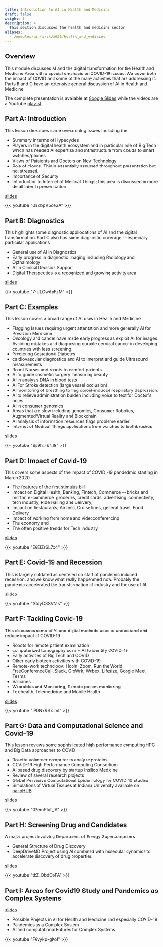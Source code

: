 ```yaml
---
title: Introduction to AI in Health and Medicine
draft: false
weight: 6
description: >
  This section discusses the health and medicine sector 
aliases:
  - /modules/ai-first/2021/health_and_medicine
---
```


## Overview

This module discusses AI and the digital transformation for the Health and Medicine Area with a special emphasis on COVID-19 issues. We cover both the impact of COVID and some of the many activities that are addressing it.   Parts B and C have an extensive general discussion of AI in Health and Medicine

The complete presentation is available at [Google Slides](https://docs.google.com/presentation/d/1ONxy6Fu-pGZII235mfMRGAubPun5hO3bEovyETU88p8/edit?usp=sharing) while the videos are a YouTube [playlist](https://www.youtube.com/playlist?list=PLy0VLh_GFyz8MoWDLMjS-v0-OWhA--lBp)



## Part A: Introduction
This lesson describes some overarching issues including the

* Summary in terms of Hypecycles
* Players in the digital health ecosystem and in particular role of Big Tech which has needed AI expertise and infrastructure from clouds to smart watches/phones
* Views of Pataients and Doctors on New Technology
* Role of clouds. This is essentially assumed throughout presentation but not stressed.
* Importance of Security
* Introduction to Internet of Medical Things; this area is discussed in more detail later in preserntation

[slides](https://drive.google.com/file/d/18gsYv9yE2SPs_cuxQEInoSnLlSc_vEAZ/view?usp=sharing)

{{< youtube "08ZbpK5oe3A" >}}

## Part B: Diagnostics

This highlights some diagnostic appliocations of AI and the digital transformation. Part C also has some diagnostic coverage -- especially particular applications

* General use of AI in Diagnostics
* Early progress in diagnostic imaging including Radiology and Opthalmology
* AI In Clinical Decision Support
* Digital Therapeutics is a recognized and growing activity area

[slides](https://drive.google.com/file/d/1-n4kVEL1dkQfB7esEo6PNo6kLs64jBH1/view?usp=sharing)

{{< youtube "7-ULGwApFzM" >}}

## Part C: Examples

This lesson covers a broad range of AI uses in Health and Medicine

* Flagging Issues requirng urgent attentation and more generally AI for Precision Merdicine
* Oncology and cancer have made early progress as exploit AI for images. Avoiding mistakes and diagnosing curable cervical cancer in developing countries with less screening.
* Predicting Gestational Diabetes
* cardiovascular diagnostics and AI to interpret and guide Ultrasound measurements
* Robot Nurses and robots to comfort patients
* AI to guide cosmetic surgery measuring beauty
* AI in analysis DNA in blood tests
* AI For Stroke detection (large vessel occlusion)
* AI monitoring of breathing to flag opioid-induced respiratory depression.
* AI to relieve administration burden including voice to text for Doctor's notes
* AI in consumer genomics
* Areas that are slow including genomics, Consumer Robotics, Augmented/Virtual Reality and Blockchain
* AI analysis of information resources flags probleme earlier
* Internet of Medical Things applications from watches to toothbrushes


[slides](https://drive.google.com/file/d/1qqd-P0zvQY8MEZDdzuxS-DhObiMSyKRO/view?usp=sharing)

{{< youtube "Sp9h_-bf_I8" >}}

## Part D: Impact of Covid-19

This covers some aspects of the impact of COVID -19 pandedmic starting in March 2020

* The features of the first stimulus bill
* Impact on Digital Health, Banking, Fintech, Commerce -- bricks and mortar, e-commerce, groceries, credit cards, advertising, connectivity, tech industry, Ride Hailing and Delivery, 
* Impact on Restaurants, Airlines, Cruise lines, general travel, Food Delivery
* Impact of working from home and videoconferencing
* The economy and
* The often positive trends for Tech industry

[slides](https://drive.google.com/file/d/1UjBvb6LnKZ8xzHlZhLe5TlDIme00G83v/view?usp=sharing)

{{< youtube "E6EIZr6L7x4" >}}

## Part E: Covid-19 and Recession

This is largely outdated as centered on start of pandemic induced recession. and we know what really happenmed now. Probably the pandemic accelerated the transformation of industry and the use of AI.

[slides](https://drive.google.com/file/d/1sbEVK_RQdBuOmx-J8WYoYo7LhGXIp99e/view?usp=sharing)

{{< youtube "fGdyC3SVA1s" >}}

## Part F: Tackling Covid-19

This discusses some of AI and digital methods used to understand and reduce impact of COVID-19

* Robots for remote patient examination
* computerized tomography scan + AI to identify COVID-19
* Early activities of Big Tech and COVID
* Other early biotech activities with COVID-19
* Remote-work technology: Hopin, Zoom, Run the World, FreeConferenceCall, Slack, GroWrk, Webex, Lifesize, Google Meet, Teams
* Vaccines
* Wearables and Monitoring, Remote patient monitoring
* Telehealth,  Telemedicine and Mobile Health

[slides](https://drive.google.com/file/d/17mYnNxsoLWJ682aDXyJ7HjR1caxYesZj/view?usp=sharing)

{{< youtube "iPDNxRS7JmI" >}}

## Part G: Data and Computational Science and Covid-19

This lesson reviews some sophisticated high performance computing HPC and Big Data approaches to COVID

* Rosetta volunteer computer to analyze proteins
* COVID-19 High Performance Computing Consortium
* AI based drug discovery by startup Insilico Medicine
* Review of several research projects
* Global Pervasive Computational Epidemiology for COVID-19 studies
* Simulations of Virtual Tissues at Indiana University available on [nanoHUB](https://nanohub.org/groups/nanobio)

[slides](https://drive.google.com/file/d/12Mry7k1lk7f0D0VWATeyWKz82DJv0HvM/view?usp=sharing)

{{< youtube "02emPIxf_IA" >}}

## Part H: Screening Drug and Candidates
A major project involving Department of Energy Supercomputers

* General Structure of Drug Discovery
* DeepDriveMD Project using AI combined with molecular dynamics  to accelerate discovery of drug properties


[slides](https://drive.google.com/file/d/10Umb37DZrTqYSP0HigNCads60Zv3tyI1/view?usp=sharing)

{{< youtube "tbZ_ObdOoFA" >}}

## Part I: Areas for Covid19 Study and Pandemics as Complex Systems

[slides](https://drive.google.com/file/d/1Nnx2GjIs1Ax7IpB1rO4nvN5XoEP0fhEu/view?usp=sharing)

* Possible Projects in AI for Health and Medicine and especially COVID-19
* Pandemics as a Complex System 
* AI and computational Futures for Complex Systems

{{< youtube "F6vykp-gKoI" >}}






